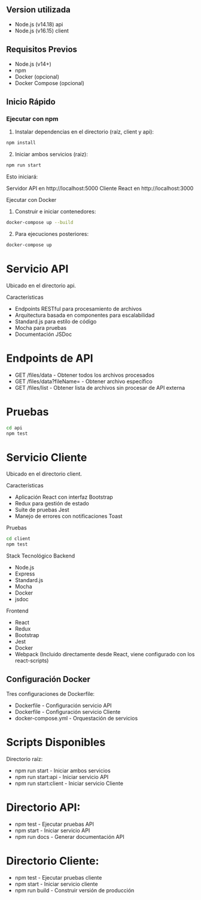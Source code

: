 ## Version utilizada

- Node.js (v14.18) api
- Node.js (v16.15) client

## Requisitos Previos

- Node.js (v14+)
- npm
- Docker (opcional)
- Docker Compose (opcional)

## Inicio Rápido

### Ejecutar con npm

1. Instalar dependencias en el directorio (raíz, client y api):
```bash
npm install
```

2. Iniciar ambos servicios (raiz):
```bash
npm run start
```

Esto iniciará:

Servidor API en http://localhost:5000
Cliente React en http://localhost:3000

Ejecutar con Docker
1. Construir e iniciar contenedores:

```bash
docker-compose up --build
```

2. Para ejecuciones posteriores:
```bash
docker-compose up
```

# Servicio API
Ubicado en el directorio api.

Características
- Endpoints RESTful para procesamiento de archivos
- Arquitectura basada en componentes para escalabilidad
- Standard.js para estilo de código
- Mocha para pruebas
- Documentación JSDoc

# Endpoints de API
- GET /files/data - Obtener todos los archivos procesados
- GET /files/data?fileName=<filename> - Obtener archivo específico
- GET /files/list - Obtener lista de archivos sin procesar de API externa

# Pruebas
```bash
cd api
npm test
```

# Servicio Cliente
Ubicado en el directorio client.

Características
- Aplicación React con interfaz Bootstrap
- Redux para gestión de estado
- Suite de pruebas Jest
- Manejo de errores con notificaciones Toast

Pruebas
```bash
cd client
npm test
```

Stack Tecnológico
Backend
- Node.js
- Express
- Standard.js
- Mocha
- Docker
- jsdoc

Frontend
- React
- Redux
- Bootstrap
- Jest
- Docker
- Webpack (Incluido directamente desde React, viene configurado con los react-scripts)

## Configuración Docker
Tres configuraciones de Dockerfile:

- Dockerfile - Configuración servicio API
- Dockerfile - Configuración servicio Cliente
- docker-compose.yml - Orquestación de servicios

# Scripts Disponibles

Directorio raíz:

- npm run start - Iniciar ambos servicios
- npm run start:api - Iniciar servicio API
- npm run start:client - Iniciar servicio Cliente

# Directorio API:

- npm test - Ejecutar pruebas API
- npm start - Iniciar servicio API
- npm run docs - Generar documentación API

# Directorio Cliente:

- npm test - Ejecutar pruebas cliente
- npm start - Iniciar servicio cliente
- npm run build - Construir versión de producción